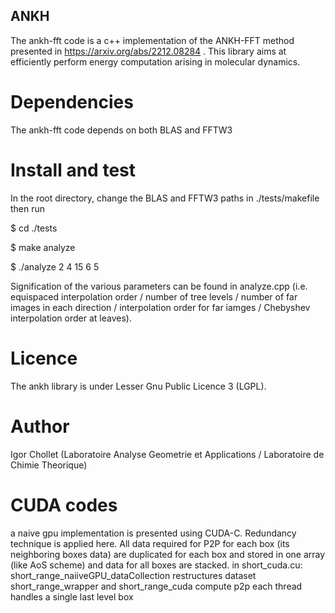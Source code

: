 ## ANKH
The ankh-fft code is a c++ implementation of the ANKH-FFT method presented in https://arxiv.org/abs/2212.08284 . This library aims at efficiently perform energy computation arising in molecular dynamics.

# Dependencies
The ankh-fft code depends on both BLAS and FFTW3

# Install and test
In the root directory, change the BLAS and FFTW3 paths in ./tests/makefile
then run

$ cd ./tests

$ make analyze

$ ./analyze 2 4 15 6 5

Signification of the various parameters can be found in analyze.cpp (i.e. equispaced interpolation order / number of tree levels / number of far images in each direction / interpolation order for far iamges / Chebyshev interpolation order at leaves).

# Licence
The ankh library is under Lesser Gnu Public Licence 3 (LGPL).

# Author
Igor Chollet (Laboratoire Analyse Geometrie et Applications / Laboratoire de Chimie Theorique)



# CUDA codes
a naive gpu implementation is presented using CUDA-C. 
Redundancy technique is applied here. All data required for P2P for each box (its neighboring boxes data) are duplicated for each box and stored in one array (like AoS scheme) and data for all boxes are stacked.
in short_cuda.cu:
	short_range_naiiveGPU_dataCollection 
		restructures dataset
	short_range_wrapper and short_range_cuda 
		compute p2p
		each thread handles a single last level box
		

